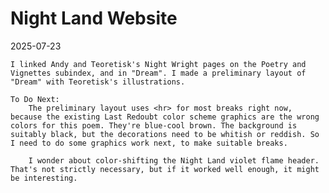 # Night Land Website

2025-07-23

    I linked Andy and Teoretisk's Night Wright pages on the Poetry and Vignettes subindex, and in "Dream". I made a preliminary layout of "Dream" with Teoretisk's illustrations.

    To Do Next:
        The preliminary layout uses <hr> for most breaks right now, because the existing Last Redoubt color scheme graphics are the wrong colors for this poem. They're blue-cool brown. The background is suitably black, but the decorations need to be whitish or reddish. So I need to do some graphics work next, to make suitable breaks.

        I wonder about color-shifting the Night Land violet flame header. That's not strictly necessary, but if it worked well enough, it might be interesting.

